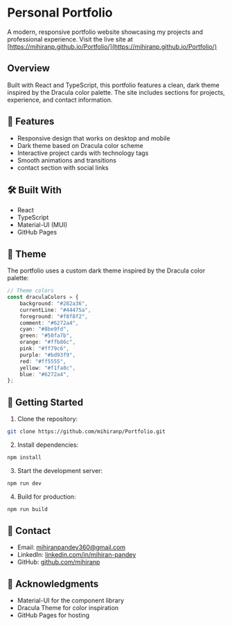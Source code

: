 # Personal Portfolio

A modern, responsive portfolio website showcasing my projects and professional experience. Visit the live site at [https://mihiranp.github.io/Portfolio/](https://mihiranp.github.io/Portfolio/)

## Overview

Built with React and TypeScript, this portfolio features a clean, dark theme inspired by the Dracula color palette. The site includes sections for projects, experience, and contact information.

## 🚀 Features

-   Responsive design that works on desktop and mobile
-   Dark theme based on Dracula color scheme
-   Interactive project cards with technology tags
-   Smooth animations and transitions
-   contact section with social links

## 🛠️ Built With

-   React
-   TypeScript
-   Material-UI (MUI)
-   GitHub Pages

## 🎨 Theme

The portfolio uses a custom dark theme inspired by the Dracula color palette:

```typescript
// Theme colors
const draculaColors = {
    background: "#282a36",
    currentLine: "#44475a",
    foreground: "#f8f8f2",
    comment: "#6272a4",
    cyan: "#8be9fd",
    green: "#50fa7b",
    orange: "#ffb86c",
    pink: "#ff79c6",
    purple: "#bd93f9",
    red: "#ff5555",
    yellow: "#f1fa8c",
    blue: "#6272a4",
};
```

## 🚀 Getting Started

1. Clone the repository:

```bash
git clone https://github.com/mihiranp/Portfolio.git
```

2. Install dependencies:

```bash
npm install
```

3. Start the development server:

```bash
npm run dev
```

4. Build for production:

```bash
npm run build
```

## 📱 Contact

-   Email: mihiranpandey360@gmail.com
-   LinkedIn: [linkedin.com/in/mihiran-pandey](https://www.linkedin.com/in/mihiran-pandey)
-   GitHub: [github.com/mihiranp](https://github.com/mihiranp)

## 🙏 Acknowledgments

-   Material-UI for the component library
-   Dracula Theme for color inspiration
-   GitHub Pages for hosting

